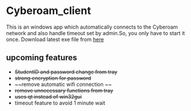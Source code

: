 # Cyberoam_client
This is an windows app which automatically connects to the Cyberoam network and also handle timeout set by admin.So, you only have to start it once. Download latest exe file from [here](https://github.com/Niraj-Kamdar/Cyberoam_client/releases/download/v1.0/cyberoam_installer.exe)

## upcoming features
- ~~StudentID and password change from tray~~
- ~~strong encryption for password~~
- ~~remove automatic wifi connection ~~
- ~~remove unnecessary functions from tray~~ 
- ~~uses qt instead of win32gui~~
- timeout feature to avoid 1 minute wait
